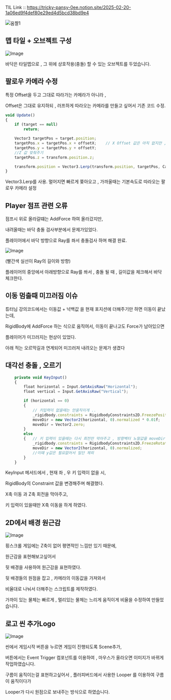 TIL Link :: https://tricky-pansy-0ee.notion.site/2025-02-20-1a06ed9f4def80e29ed4d5bcd38bd9e4

![움짤1](https://github.com/user-attachments/assets/b5237bbb-5722-4f90-89f0-6cdf09684d85)

## 맵 타일 + 오브젝트 구성

![Image](https://github.com/user-attachments/assets/aadf92b7-0a45-4b84-9ceb-9173c69fba13)

바닥은 타일맵으로 , 그 위에 상호작용(충돌) 할 수 있는 오브젝트를 두었습니다.

## 팔로우 카메라 수정

특정 Offset을 두고 그대로 따라가는 카메라가 아니라 ,

Offset은 그대로 유지하되 , 러프하게 따라오는 카메라를 만들고 싶어서 기존 코드 수정.

```jsx
void Update()
{
    if (target == null)
        return;

    Vector3 targetPos = target.position;
    targetPos.x = targetPos.x + offsetX;    // X Offset 값은 아직 없지만 , 미래를 위해 만들어만 둔다
    targetPos.y = targetPos.y + offsetY;
    //Z 값 맞춰주기
    targetPos.z = transform.position.z;

    transform.position = Vector3.Lerp(transform.position, targetPos, CameraMoveMaxSpeed * Time.deltaTime);
}
```

Vector3.Lerp를 사용. 멀어지면 빠르게 쫒아오고 , 가까울때는 기본속도로 따라오는 팔로우 카메라 설정

## Player 점프 관련 오류

점프시 위로 올라갈떄는 AddForce 하여 올라갔지만, 

내려올때는 바닥 충돌 검사부분에서 문제가있었다.

플레이어에서 바닥 방향으로 Ray를 쏴서 충돌검사 하며 해결 완료.

![Image](https://github.com/user-attachments/assets/d0da9688-ef40-4241-b548-a454ecdde025)

(빨간색 실선이 Ray의 길이와 방향)

플레이어의 중앙에서 아래방향으로 Ray를 쏴서 , 충돌 될 때 , 길이값을 체크해서 바닥체크한다.

## 이동 멈출때 미끄러짐 이슈

튜터님 강의코드에서는 이동값 + 넉백값 을 현재 포지션에 더해주기만 하면 이동이 끝났는데,

RigidBody에 AddForce 하는 식으로 움직여서, 이동이 끝나고도 Force가 남아있으면

플레이어가 미끄러지는 현상이 있었다.

아래 적는 오르막길과 연계되어 미끄러져 내려오는 문제가 생겼다

## 대각선 충돌 , 오르기

```jsx
    private void KeyInput()
    {
        float horizontal = Input.GetAxisRaw("Horizontal");
        float vertical = Input.GetAxisRaw("Vertical");

        if (horizontal == 0)
        {
            // 키입력이 없을때는 안움직이게 ..
            _rigidbody.constraints = RigidbodyConstraints2D.FreezePositionX | RigidbodyConstraints2D.FreezeRotation;
            moveDir = new Vector2(horizontal, 0).normalized * 0.01f;
            moveDir = Vector2.zero;
        }    
        else
        {   // 키 입력이 있을때는 다시 회전만 막아주고 , 방향벡터 노말값을 moveDir에 만들어준다
            _rigidbody.constraints = RigidbodyConstraints2D.FreezeRotation;
            moveDir = new Vector2(horizontal, 0).normalized;
            //이때 y값은 필요없어서 일단 제외
        }
    }
```

KeyInput 메서드에서 , 현재 좌 , 우 키 입력이 없을 시,

RigidBody의 Constraint 값을 변경해주며 해결했다.

X축 이동 과 Z축 회전을 막아주고,

키 입력이 있을때만 X축 이동을 하게 하였다.

## 2D에서 배경 원근감

![Image](https://github.com/user-attachments/assets/21086fc3-1e5e-4516-a522-d2c8f51c4d4c)

횡스크롤 게임에는 Z축이 없어 평면적인 느낌만 있기 때문에,

원근감을 표현해보고싶어서

뒷 배경을 사용하여 원근감을 표현하였다.

뒷 배경들의 원점을 잡고 , 카메라의 이동값을 가져와서

비율대로 나눠서 더해주는 스크립트를 제작하였다.

가까이 있는 물체는 빠르게 , 멀리있는 물체는 느리게 움직이게 비율을 수정하여 만들었습니다.

## 로고 씬 추가Logo

![Image](https://github.com/user-attachments/assets/27aa2e3d-6eef-4cee-881a-136a4b324aa2)

씬에서 게임시작 버튼을 누르면 게임이 진행되도록 Scene추가,

버튼에서는 Event Trigger 컴포넌트를 이용하여 , 마우스가 올라오면 이미지가 바뀌게 작업하였습니다.

구름이 움직이는걸 표현하고싶어서 , 플러피버드에서 사용한 Looper 를 이용하여 구름이 움직이다가

Looper가 다시 원점으로 보내주는 방식으로 하였습니다.
